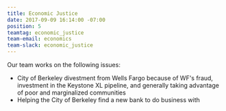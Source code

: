 ```yaml
---
title: Economic Justice
date: 2017-09-09 16:14:00 -07:00
position: 5
teamtag: economic_justice
team-email: economics
team-slack: economic_justice
---
```


Our team works on the following issues:

+ City of Berkeley divestment from Wells Fargo because of WF's fraud, investment in the Keystone XL pipeline, and generally taking advantage of poor and marginalized communities
+ Helping the City of Berkeley find a new bank to do business with